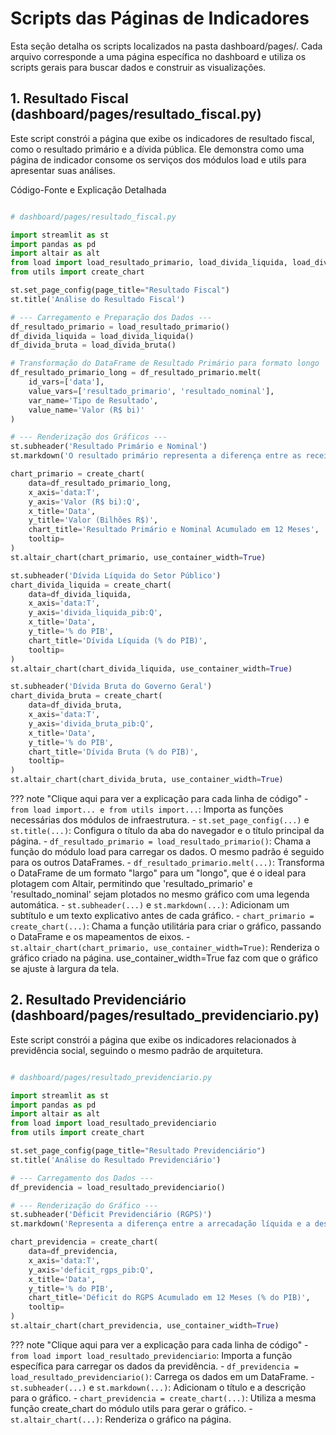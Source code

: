 # **Scripts das Páginas de Indicadores**

Esta seção detalha os scripts localizados na pasta dashboard/pages/. Cada arquivo corresponde a uma página específica no dashboard e utiliza os scripts gerais para buscar dados e construir as visualizações.

## **1. Resultado Fiscal (dashboard/pages/resultado_fiscal.py)**


Este script constrói a página que exibe os indicadores de resultado fiscal, como o resultado primário e a dívida pública. Ele demonstra como uma página de indicador consome os serviços dos módulos load e utils para apresentar suas análises.

Código-Fonte e Explicação Detalhada

```python

# dashboard/pages/resultado_fiscal.py

import streamlit as st
import pandas as pd
import altair as alt
from load import load_resultado_primario, load_divida_liquida, load_divida_bruta
from utils import create_chart

st.set_page_config(page_title="Resultado Fiscal")
st.title('Análise do Resultado Fiscal')

# --- Carregamento e Preparação dos Dados ---
df_resultado_primario = load_resultado_primario()
df_divida_liquida = load_divida_liquida()
df_divida_bruta = load_divida_bruta()

# Transformação do DataFrame de Resultado Primário para formato longo
df_resultado_primario_long = df_resultado_primario.melt(
    id_vars=['data'],
    value_vars=['resultado_primario', 'resultado_nominal'],
    var_name='Tipo de Resultado',
    value_name='Valor (R$ bi)'
)

# --- Renderização dos Gráficos ---
st.subheader('Resultado Primário e Nominal')
st.markdown('O resultado primário representa a diferença entre as receitas e despesas do governo, excluindo os juros da dívida. O resultado nominal inclui os juros.')

chart_primario = create_chart(
    data=df_resultado_primario_long,
    x_axis='data:T',
    y_axis='Valor (R$ bi):Q',
    x_title='Data',
    y_title='Valor (Bilhões R$)',
    chart_title='Resultado Primário e Nominal Acumulado em 12 Meses',
    tooltip=
)
st.altair_chart(chart_primario, use_container_width=True)

st.subheader('Dívida Líquida do Setor Público')
chart_divida_liquida = create_chart(
    data=df_divida_liquida,
    x_axis='data:T',
    y_axis='divida_liquida_pib:Q',
    x_title='Data',
    y_title='% do PIB',
    chart_title='Dívida Líquida (% do PIB)',
    tooltip=
)
st.altair_chart(chart_divida_liquida, use_container_width=True)

st.subheader('Dívida Bruta do Governo Geral')
chart_divida_bruta = create_chart(
    data=df_divida_bruta,
    x_axis='data:T',
    y_axis='divida_bruta_pib:Q',
    x_title='Data',
    y_title='% do PIB',
    chart_title='Dívida Bruta (% do PIB)',
    tooltip=
)
st.altair_chart(chart_divida_bruta, use_container_width=True)

```

??? note "Clique aqui para ver a explicação para cada linha de código"
    -  `from load import... e from utils import...`: Importa as funções necessárias dos módulos de infraestrutura.
    -  `st.set_page_config(...)` e `st.title(...)`: Configura o título da aba do navegador e o título principal da página.
    -  `df_resultado_primario = load_resultado_primario()`: Chama a função do módulo load para carregar os dados. O mesmo padrão é seguido para os outros DataFrames.
    -  `df_resultado_primario.melt(...)`: Transforma o DataFrame de um formato "largo" para um "longo", que é o ideal para plotagem com Altair, permitindo que 'resultado_primario' e 'resultado_nominal' sejam plotados no mesmo gráfico com uma legenda automática.
    -  `st.subheader(...)` e `st.markdown(...)`: Adicionam um subtítulo e um texto explicativo antes de cada gráfico.
    -  `chart_primario = create_chart(...)`: Chama a função utilitária para criar o gráfico, passando o DataFrame e os mapeamentos de eixos.
    -  `st.altair_chart(chart_primario, use_container_width=True)`: Renderiza o gráfico criado na página. use_container_width=True faz com que o gráfico se ajuste à largura da tela.


## **2. Resultado Previdenciário (dashboard/pages/resultado_previdenciario.py)**


Este script constrói a página que exibe os indicadores relacionados à previdência social, seguindo o mesmo padrão de arquitetura.

```python

# dashboard/pages/resultado_previdenciario.py

import streamlit as st
import pandas as pd
import altair as alt
from load import load_resultado_previdenciario
from utils import create_chart

st.set_page_config(page_title="Resultado Previdenciário")
st.title('Análise do Resultado Previdenciário')

# --- Carregamento dos Dados ---
df_previdencia = load_resultado_previdenciario()

# --- Renderização do Gráfico ---
st.subheader('Déficit Previdenciário (RGPS)')
st.markdown('Representa a diferença entre a arrecadação líquida e a despesa com benefícios do Regime Geral de Previdência Social (RGPS).')

chart_previdencia = create_chart(
    data=df_previdencia,
    x_axis='data:T',
    y_axis='deficit_rgps_pib:Q',
    x_title='Data',
    y_title='% do PIB',
    chart_title='Déficit do RGPS Acumulado em 12 Meses (% do PIB)',
    tooltip=
)
st.altair_chart(chart_previdencia, use_container_width=True)

```

??? note "Clique aqui para ver a explicação para cada linha de código"
    -  `from load import load_resultado_previdenciario`: Importa a função específica para carregar os dados da previdência.
    -  `df_previdencia = load_resultado_previdenciario()`: Carrega os dados em um DataFrame.
    -  `st.subheader(...)` e `st.markdown(...)`: Adicionam o título e a descrição para o gráfico.
    -  `chart_previdencia = create_chart(...)`: Utiliza a mesma função create_chart do módulo utils para gerar o gráfico.
    -  `st.altair_chart(...)`: Renderiza o gráfico na página.

